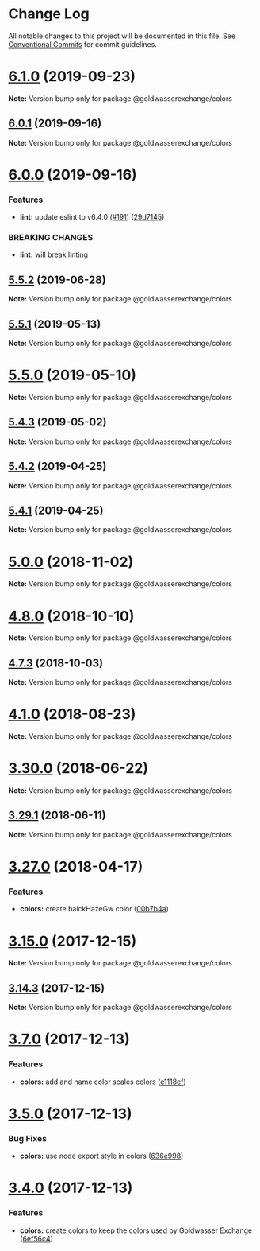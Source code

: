 # Change Log

All notable changes to this project will be documented in this file.
See [Conventional Commits](https://conventionalcommits.org) for commit guidelines.

# [6.1.0](https://github.com/goldwasserexchange/public/compare/v6.0.1...v6.1.0) (2019-09-23)

**Note:** Version bump only for package @goldwasserexchange/colors





## [6.0.1](https://github.com/goldwasserexchange/public/compare/v6.0.0...v6.0.1) (2019-09-16)

**Note:** Version bump only for package @goldwasserexchange/colors





# [6.0.0](https://github.com/goldwasserexchange/public/compare/v5.5.3...v6.0.0) (2019-09-16)


### Features

* **lint:** update eslint to v6.4.0 ([#191](https://github.com/goldwasserexchange/public/issues/191)) ([29d7145](https://github.com/goldwasserexchange/public/commit/29d7145))


### BREAKING CHANGES

* **lint:** will break linting





## [5.5.2](https://github.com/goldwasserexchange/public/compare/v5.5.1...v5.5.2) (2019-06-28)

**Note:** Version bump only for package @goldwasserexchange/colors





## [5.5.1](https://github.com/goldwasserexchange/public/compare/v5.5.0...v5.5.1) (2019-05-13)

**Note:** Version bump only for package @goldwasserexchange/colors





# [5.5.0](https://github.com/goldwasserexchange/public/compare/v5.4.4...v5.5.0) (2019-05-10)

**Note:** Version bump only for package @goldwasserexchange/colors





## [5.4.3](https://github.com/goldwasserexchange/public/compare/v5.4.2...v5.4.3) (2019-05-02)

**Note:** Version bump only for package @goldwasserexchange/colors





## [5.4.2](https://github.com/goldwasserexchange/public/compare/v5.4.1...v5.4.2) (2019-04-25)

**Note:** Version bump only for package @goldwasserexchange/colors





## [5.4.1](https://github.com/goldwasserexchange/public/compare/v5.4.0...v5.4.1) (2019-04-25)

**Note:** Version bump only for package @goldwasserexchange/colors





# [5.0.0](https://github.com/goldwasserexchange/public/compare/v4.12.1...v5.0.0) (2018-11-02)

**Note:** Version bump only for package @goldwasserexchange/colors





<a name="4.8.0"></a>
# [4.8.0](https://github.com/goldwasserexchange/public/compare/v4.7.3...v4.8.0) (2018-10-10)

**Note:** Version bump only for package @goldwasserexchange/colors





<a name="4.7.3"></a>
## [4.7.3](https://github.com/goldwasserexchange/javascript/tree/master/packages/style/colors/compare/v4.7.2...v4.7.3) (2018-10-03)

**Note:** Version bump only for package @goldwasserexchange/colors





<a name="4.1.0"></a>
# [4.1.0](https://github.com/goldwasserexchange/javascript/tree/master/packages/style/colors/compare/v4.0.2...v4.1.0) (2018-08-23)




**Note:** Version bump only for package @goldwasserexchange/colors

<a name="3.30.0"></a>
# [3.30.0](https://github.com/goldwasserexchange/javascript/tree/master/packages/colors/compare/v3.29.1...v3.30.0) (2018-06-22)




**Note:** Version bump only for package @goldwasserexchange/colors

<a name="3.29.1"></a>
## [3.29.1](https://github.com/goldwasserexchange/javascript/tree/master/packages/colors/compare/v3.29.0...v3.29.1) (2018-06-11)




**Note:** Version bump only for package @goldwasserexchange/colors

<a name="3.27.0"></a>
# [3.27.0](https://github.com/goldwasserexchange/javascript/tree/master/packages/colors/compare/v3.26.0...v3.27.0) (2018-04-17)


### Features

* **colors:** create balckHazeGw color ([00b7b4a](https://github.com/goldwasserexchange/javascript/tree/master/packages/colors/commit/00b7b4a))




<a name="3.15.0"></a>
# [3.15.0](https://github.com/goldwasserexchange/javascript/tree/master/packages/colors/compare/v3.14.3...v3.15.0) (2017-12-15)




**Note:** Version bump only for package @goldwasserexchange/colors

<a name="3.14.3"></a>
## [3.14.3](https://github.com/goldwasserexchange/javascript/tree/master/packages/colors/compare/v3.14.2...v3.14.3) (2017-12-15)




**Note:** Version bump only for package @goldwasserexchange/colors

<a name="3.7.0"></a>
# [3.7.0](https://github.com/goldwasserexchange/javascript/compare/v3.6.0...v3.7.0) (2017-12-13)


### Features

* **colors:** add and name color scales colors ([e1118ef](https://github.com/goldwasserexchange/javascript/commit/e1118ef))




<a name="3.5.0"></a>
# [3.5.0](https://github.com/goldwasserexchange/javascript/compare/v3.4.0...v3.5.0) (2017-12-13)


### Bug Fixes

* **colors:** use node export style in colors ([636e998](https://github.com/goldwasserexchange/javascript/commit/636e998))




<a name="3.4.0"></a>
# [3.4.0](https://github.com/goldwasserexchange/javascript/compare/v3.3.2...v3.4.0) (2017-12-13)


### Features

* **colors:** create colors to keep the colors used by Goldwasser Exchange ([6ef56c4](https://github.com/goldwasserexchange/javascript/commit/6ef56c4))
